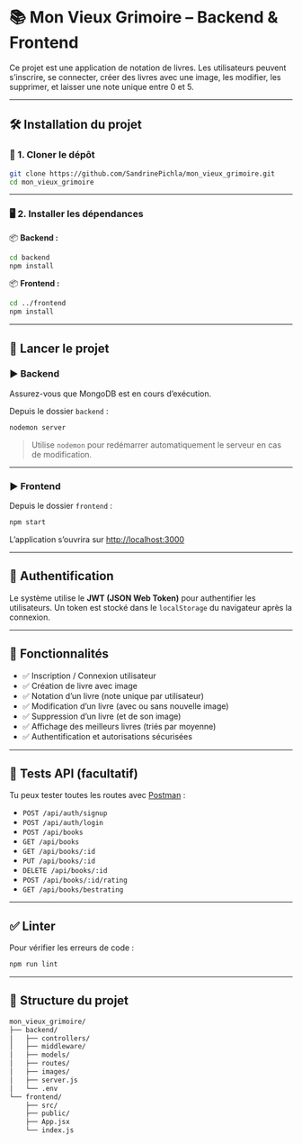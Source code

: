 # 📚 Mon Vieux Grimoire – Backend & Frontend

Ce projet est une application de notation de livres. Les utilisateurs peuvent s’inscrire, se connecter, créer des livres avec une image, les modifier, les supprimer, et laisser une note unique entre 0 et 5.

---

## 🛠️ Installation du projet

### 📁 1. Cloner le dépôt

```bash
git clone https://github.com/SandrinePichla/mon_vieux_grimoire.git
cd mon_vieux_grimoire
```

---

### 🖥️ 2. Installer les dépendances

📦 **Backend :**

```bash
cd backend
npm install
```

📦 **Frontend :**

```bash
cd ../frontend
npm install
```

---

## 🚀 Lancer le projet

### ▶️ Backend

Assurez-vous que MongoDB est en cours d’exécution.

Depuis le dossier `backend` :

```bash
nodemon server
```

> Utilise `nodemon` pour redémarrer automatiquement le serveur en cas de modification.

---

### ▶️ Frontend

Depuis le dossier `frontend` :

```bash
npm start
```

L’application s’ouvrira sur [http://localhost:3000](http://localhost:3000)

---

## 🔐 Authentification

Le système utilise le **JWT (JSON Web Token)** pour authentifier les utilisateurs. Un token est stocké dans le `localStorage` du navigateur après la connexion.

---

## 🔄 Fonctionnalités

- ✅ Inscription / Connexion utilisateur
- ✅ Création de livre avec image
- ✅ Notation d’un livre (note unique par utilisateur)
- ✅ Modification d’un livre (avec ou sans nouvelle image)
- ✅ Suppression d’un livre (et de son image)
- ✅ Affichage des meilleurs livres (triés par moyenne)
- ✅ Authentification et autorisations sécurisées

---

## 🧪 Tests API (facultatif)

Tu peux tester toutes les routes avec [Postman](https://www.postman.com/) :

- `POST /api/auth/signup`
- `POST /api/auth/login`
- `POST /api/books`
- `GET /api/books`
- `GET /api/books/:id`
- `PUT /api/books/:id`
- `DELETE /api/books/:id`
- `POST /api/books/:id/rating`
- `GET /api/books/bestrating`

---

## ✅ Linter

Pour vérifier les erreurs de code :

```bash
npm run lint
```

---

## 📁 Structure du projet

```bash
mon_vieux_grimoire/
├── backend/
│   ├── controllers/
│   ├── middleware/
│   ├── models/
│   ├── routes/
│   ├── images/
│   ├── server.js
│   └── .env
└── frontend/
    ├── src/
    ├── public/
    ├── App.jsx
    └── index.js
```
